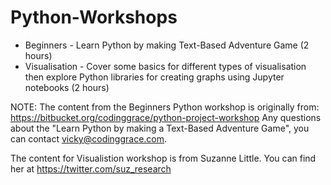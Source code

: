 # Python-Workshops
* Beginners - Learn Python by making Text-Based Adventure Game (2 hours)
* Visualisation - Cover some basics for different types of visualisation then explore Python libraries for creating graphs using Jupyter notebooks (2 hours)

NOTE:
The content from the Beginners Python workshop is originally from: 
https://bitbucket.org/codinggrace/python-project-workshop
Any questions about the "Learn Python by making a Text-Based Adventure Game", you can contact vicky@codinggrace.com.

The content for Visualistion workshop is from Suzanne Little. You can find her at https://twitter.com/suz_research
